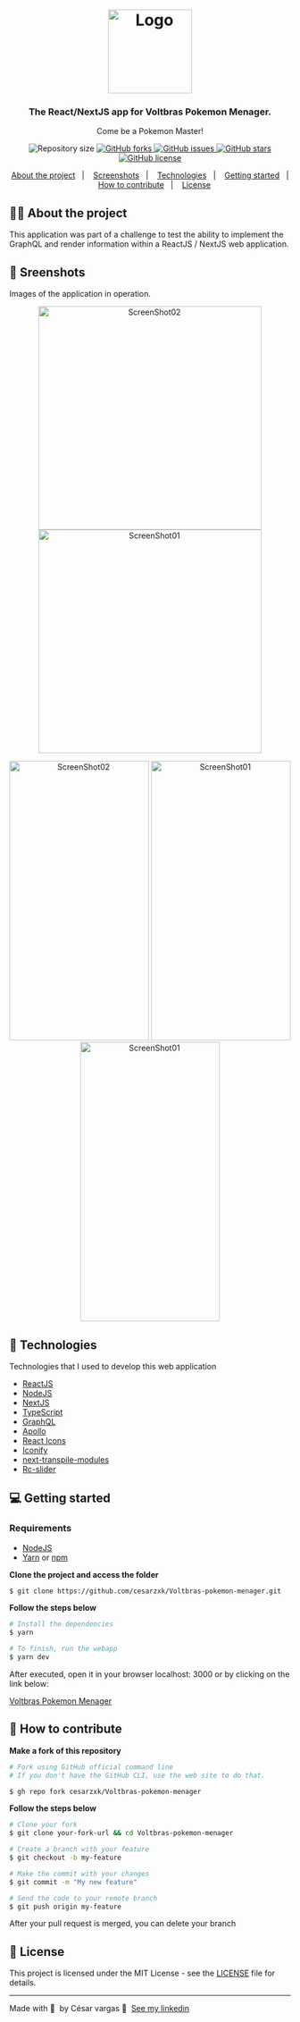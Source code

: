 
<h1 align="center">
  <img alt="Logo" src="https://user-images.githubusercontent.com/43748428/123134273-005f7100-d427-11eb-97f0-75209d48f6b0.png" width="150px">

<h3 align="center">
  The React/NextJS app for Voltbras Pokemon Menager.
</h3>

<p align="center">Come be a Pokemon Master!</p>

<p align="center">
  
  <img alt="Repository size" src="https://img.shields.io/github/repo-size/cesarzxk/Voltbras-pokemon-menager?color=00c1fd">

  <a href="https://github.com/cesarzxk/Voltbras-pokemon-menager/network">
    <img alt="GitHub forks" src="https://img.shields.io/github/forks/cesarzxk/Voltbras-pokemon-menager?color=00c1fd">
  </a>
  
  <a href="https://github.com/cesarzxk/Voltbras-pokemon-menager/issues">
    <img alt="GitHub issues" src="https://img.shields.io/github/issues/cesarzxk/Voltbras-pokemon-menager?color=00c1fd">
  </a>
  
  <a href="https://github.com/cesarzxk/Voltbras-pokemon-menager/stargazers">
    <img alt="GitHub stars" src="https://img.shields.io/github/stars/cesarzxk/Voltbras-pokemon-menager?color=00c1fd">
  </a>
  
  <a href="https://github.com/cesarzxk/Voltbras-pokemon-menager/blob/main/LICENSE">
    <img alt="GitHub license" src="https://img.shields.io/github/license/cesarzxk/Voltbras-pokemon-menager?color=00c1fd">
  </a>

</p>

<p align="center">
  <a href="#%EF%B8%8F-about-the-project">About the project</a>&nbsp;&nbsp;&nbsp;|&nbsp;&nbsp;&nbsp;
  <a href="#-screnshots">Screenshots</a>&nbsp;&nbsp;&nbsp;|&nbsp;&nbsp;&nbsp;
  <a href="#-technologies">Technologies</a>&nbsp;&nbsp;&nbsp;|&nbsp;&nbsp;&nbsp;
  <a href="#-getting-started">Getting started</a>&nbsp;&nbsp;&nbsp;|&nbsp;&nbsp;&nbsp;
  <a href="#-how-to-contribute">How to contribute</a>&nbsp;&nbsp;&nbsp;|&nbsp;&nbsp;&nbsp;
  <a href="#-license">License</a>
</p>

## 💇🏼 About the project

This application was part of a challenge to test the ability to implement the GraphQL and render information within a ReactJS / NextJS web application.

## 📸 Sreenshots

Images of the application in operation.

<p align="center">
<img alt="ScreenShot02" src="https://user-images.githubusercontent.com/43748428/122956492-6c72a400-d357-11eb-91cb-c78b0e8caff6.png" width="400px">
<img alt="ScreenShot01" src="https://user-images.githubusercontent.com/43748428/122956740-a6dc4100-d357-11eb-866c-b1261e79011d.png" width="400px">
</p>
  
<p align="center">
<img alt="ScreenShot02" src="https://user-images.githubusercontent.com/43748428/158083615-8c2d0b71-9a53-47d3-820e-682fbbca1773.png" width="250px" height="500px">
<img alt="ScreenShot01" src="https://user-images.githubusercontent.com/43748428/158083616-395aa93e-08ce-4f77-b2fb-297da120cc16.png" width="250px" height="500px">
<img alt="ScreenShot01" src="https://user-images.githubusercontent.com/43748428/158083732-5ff7b8f3-7d82-46c5-96cf-7ab25710a228.png" width="250px" height="500px">
</p>
  
 





## 🚀 Technologies

Technologies that I used to develop this web application


- [ReactJS](https://reactjs.org/)
- [NodeJS](https://nodejs.org/en/)
- [NextJS](https://nextjs.org/)
- [TypeScript](https://www.typescriptlang.org/)
- [GraphQL](https://graphql.org/)
- [Apollo](https://www.apollographql.com/docs/react/)
- [React Icons](https://react-icons.github.io/react-icons/)
- [Iconify](https://iconify.design/)
- [next-transpile-modules](https://github.com/martpie/next-transpile-modules)
- [Rc-slider](https://github.com/react-component/slider)

## 💻 Getting started

### Requirements

- [NodeJS](https://nodejs.org/en/)
- [Yarn](https://classic.yarnpkg.com/) or [npm](https://www.npmjs.com/)


**Clone the project and access the folder**

```bash
$ git clone https://github.com/cesarzxk/Voltbras-pokemon-menager.git
```

**Follow the steps below**

```bash
# Install the dependencies
$ yarn

# To finish, run the webapp 
$ yarn dev

```
After executed, open it in your browser localhost: 3000 or by clicking on the link below:

[Voltbras Pokemon Menager](http://localhost:3000/)

## 🤔 How to contribute

**Make a fork of this repository**

```bash
# Fork using GitHub official command line
# If you don't have the GitHub CLI, use the web site to do that.

$ gh repo fork cesarzxk/Voltbras-pokemon-menager

```

**Follow the steps below**

```bash
# Clone your fork
$ git clone your-fork-url && cd Voltbras-pokemon-menager

# Create a branch with your feature
$ git checkout -b my-feature

# Make the commit with your changes
$ git commit -m "My new feature"

# Send the code to your remote branch
$ git push origin my-feature
```

After your pull request is merged, you can delete your branch

## 📝 License

This project is licensed under the MIT License - see the [LICENSE](LICENSE) file for details.

---

Made with 💜 &nbsp;by César vargas 👋 &nbsp;[See my linkedin](https://www.linkedin.com/in/cs-vargas/)
